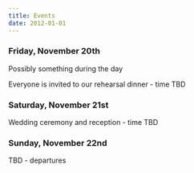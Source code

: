 ```yaml
---
title: Events
date: 2012-01-01
---
```


### Friday, November 20th

Possibly something during the day

Everyone is invited to our rehearsal dinner - time TBD

### Saturday, November 21st

Wedding ceremony and reception - time TBD

### Sunday, November 22nd

TBD - departures
